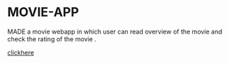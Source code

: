 # MOVIE-APP
MADE a movie webapp in which user can read overview of the movie and check the rating of the movie .

[clickhere](https://movieratingsssn.netlify.app/)
